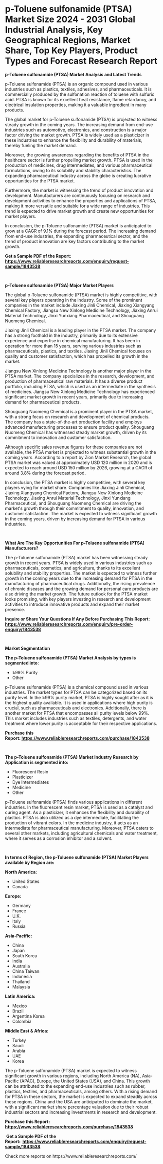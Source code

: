 <p><h1>p-Toluene sulfonamide (PTSA) Market Size 2024 - 2031 Global Industrial Analysis, Key Geographical Regions, Market Share, Top Key Players, Product Types and Forecast Research Report</h1></p><p><strong>p-Toluene sulfonamide (PTSA) Market Analysis and Latest Trends</strong></p>
<p><p>p-Toluene sulfonamide (PTSA) is an organic compound used in various industries such as plastics, textiles, adhesives, and pharmaceuticals. It is commercially produced by the sulfonation reaction of toluene with sulfuric acid. PTSA is known for its excellent heat resistance, flame retardancy, and electrical insulation properties, making it a valuable ingredient in many products.</p><p>The global market for p-Toluene sulfonamide (PTSA) is projected to witness steady growth in the coming years. The increasing demand from end-use industries such as automotive, electronics, and construction is a major factor driving the market growth. PTSA is widely used as a plasticizer in these industries to enhance the flexibility and durability of materials, thereby fueling the market demand.</p><p>Moreover, the growing awareness regarding the benefits of PTSA in the healthcare sector is further propelling market growth. PTSA is used in the production of medicines, drug intermediates, and various pharmaceutical formulations, owing to its solubility and stability characteristics. The expanding pharmaceutical industry across the globe is creating lucrative opportunities for the PTSA market.</p><p>Furthermore, the market is witnessing the trend of product innovation and development. Manufacturers are continuously focusing on research and development activities to enhance the properties and applications of PTSA, making it more versatile and suitable for a wide range of industries. This trend is expected to drive market growth and create new opportunities for market players.</p><p>In conclusion, the p-Toluene sulfonamide (PTSA) market is anticipated to grow at a CAGR of 9.1% during the forecast period. The increasing demand from end-use industries, the expanding pharmaceutical sector, and the trend of product innovation are key factors contributing to the market growth.</p></p>
<p><strong>Get a Sample PDF of the Report:&nbsp; <a href="https://www.reliableresearchreports.com/enquiry/request-sample/1843538">https://www.reliableresearchreports.com/enquiry/request-sample/1843538</a></strong></p>
<p>&nbsp;</p>
<p><strong>p-Toluene sulfonamide (PTSA) Major Market Players</strong></p>
<p><p>The global p-Toluene sulfonamide (PTSA) market is highly competitive, with several key players operating in the industry. Some of the prominent companies in the market include Jiaxing Jinli Chemical, Jiaxing Xiangyang Chemical Factory, Jiangsu New Xinlong Medicine Technology, Jiaxing Anrui Material Technology, Jinxi Yunxiang Pharmaceutical, and Shouguang Nuomeng Chemical.</p><p>Jiaxing Jinli Chemical is a leading player in the PTSA market. The company has a strong foothold in the industry, primarily due to its extensive experience and expertise in chemical manufacturing. It has been in operation for more than 15 years, serving various industries such as pharmaceuticals, plastics, and textiles. Jiaxing Jinli Chemical focuses on quality and customer satisfaction, which has propelled its growth in the market.</p><p>Jiangsu New Xinlong Medicine Technology is another major player in the PTSA market. The company specializes in the research, development, and production of pharmaceutical raw materials. It has a diverse product portfolio, including PTSA, which is used as an intermediate in the synthesis of medicines. Jiangsu New Xinlong Medicine Technology has experienced significant market growth in recent years, primarily due to increasing demand for pharmaceutical products.</p><p>Shouguang Nuomeng Chemical is a prominent player in the PTSA market, with a strong focus on research and development of chemical products. The company has a state-of-the-art production facility and employs advanced manufacturing processes to ensure product quality. Shouguang Nuomeng Chemical has witnessed steady market growth, driven by its commitment to innovation and customer satisfaction.</p><p>Although specific sales revenue figures for these companies are not available, the PTSA market is projected to witness substantial growth in the coming years. According to a report by Zion Market Research, the global PTSA market was valued at approximately USD 120 million in 2020 and is expected to reach around USD 150 million by 2026, growing at a CAGR of around 3.8% during the forecast period.</p><p>In conclusion, the PTSA market is highly competitive, with several key players vying for market share. Companies like Jiaxing Jinli Chemical, Jiaxing Xiangyang Chemical Factory, Jiangsu New Xinlong Medicine Technology, Jiaxing Anrui Material Technology, Jinxi Yunxiang Pharmaceutical, and Shouguang Nuomeng Chemical are driving the market's growth through their commitment to quality, innovation, and customer satisfaction. The market is expected to witness significant growth in the coming years, driven by increasing demand for PTSA in various industries.</p></p>
<p>&nbsp;</p>
<p><strong>What Are The Key Opportunities For p-Toluene sulfonamide (PTSA) Manufacturers?</strong></p>
<p><p>The p-Toluene sulfonamide (PTSA) market has been witnessing steady growth in recent years. PTSA is widely used in various industries such as pharmaceuticals, cosmetics, and agriculture, thanks to its excellent solubility and stability properties. The market is expected to witness further growth in the coming years due to the increasing demand for PTSA in the manufacturing of pharmaceutical drugs. Additionally, the rising prevalence of chronic diseases and the growing demand for personal care products are also driving the market growth. The future outlook for the PTSA market looks promising, with key players investing in research and development activities to introduce innovative products and expand their market presence.</p></p>
<p><strong>Inquire or Share Your Questions If Any Before Purchasing This Report: <a href="https://www.reliableresearchreports.com/enquiry/pre-order-enquiry/1843538">https://www.reliableresearchreports.com/enquiry/pre-order-enquiry/1843538</a></strong></p>
<p>&nbsp;</p>
<p><strong>Market Segmentation</strong></p>
<p><strong>The p-Toluene sulfonamide (PTSA) Market Analysis by types is segmented into:</strong></p>
<p><ul><li>≥99% Purity</li><li>Other</li></ul></p>
<p><p>p-Toluene sulfonamide (PTSA) is a chemical compound used in various industries. The market types for PTSA can be categorized based on its purity level. In the ≥99% purity market, PTSA is highly sought after as it is the highest quality available. It is used in applications where high purity is crucial, such as pharmaceuticals and electronics. Additionally, there is another market for PTSA that encompasses all purity levels below 99%. This market includes industries such as textiles, detergents, and water treatment where lower purity is acceptable for their respective applications.</p></p>
<p><strong>Purchase this Report:&nbsp;<a href="https://www.reliableresearchreports.com/purchase/1843538">https://www.reliableresearchreports.com/purchase/1843538</a></strong></p>
<p>&nbsp;</p>
<p><strong>The p-Toluene sulfonamide (PTSA) Market Industry Research by Application is segmented into:</strong></p>
<p><ul><li>Fluorescent Resin</li><li>Plasticizer</li><li>Dye Intermediates</li><li>Medicine</li><li>Other</li></ul></p>
<p><p>p-Toluene sulfonamide (PTSA) finds various applications in different industries. In the fluorescent resin market, PTSA is used as a catalyst and curing agent. As a plasticizer, it enhances the flexibility and durability of plastics. PTSA is also utilized as a dye intermediate, facilitating the production of vibrant colors. In the medicine industry, it acts as an intermediate for pharmaceutical manufacturing. Moreover, PTSA caters to several other markets, including agricultural chemicals and water treatment, where it serves as a corrosion inhibitor and a solvent.</p></p>
<p>&nbsp;</p>
<p><strong>In terms of Region, the p-Toluene sulfonamide (PTSA) Market Players available by Region are:</strong></p>
<p>
    <p> <strong> North America: </strong>
        <ul>
            <li>United States</li>
            <li>Canada</li>
        </ul>
        </p> 
    <p> <strong> Europe: </strong>
        <ul>
            <li>Germany</li>
            <li>France</li>
            <li>U.K.</li>
            <li>Italy</li>
            <li>Russia</li>
        </ul>
        </p> 
    <p> <strong> Asia-Pacific: </strong>
        <ul>
            <li>China</li>
            <li>Japan</li>
            <li>South Korea</li>
            <li>India</li>
            <li>Australia</li>
            <li>China Taiwan</li>
            <li>Indonesia</li>
            <li>Thailand</li>
            <li>Malaysia</li>
        </ul>
        </p> 
    <p> <strong> Latin America: </strong>
        <ul>
            <li>Mexico</li>
            <li>Brazil</li>
            <li>Argentina Korea</li>
            <li>Colombia</li>
        </ul>
        </p> 
    <p> <strong> Middle East & Africa: </strong>
        <ul>
            <li>Turkey</li>
            <li>Saudi</li>
            <li>Arabia</li>
            <li>UAE</li>
            <li>Korea</li>
        </ul>
    </p>
    </p>
<p><p>The p-Toluene sulfonamide (PTSA) market is expected to witness significant growth in various regions, including North America (NA), Asia-Pacific (APAC), Europe, the United States (USA), and China. This growth can be attributed to the expanding end-use industries such as rubber, plastics, textiles, and pharmaceuticals, among others. With a rising demand for PTSA in these sectors, the market is expected to expand steadily across these regions. China and the USA are anticipated to dominate the market, with a significant market share percentage valuation due to their robust industrial sectors and increasing investments in research and development.</p></p>
<p><strong>Purchase this Report: <a href="https://www.reliableresearchreports.com/purchase/1843538">https://www.reliableresearchreports.com/purchase/1843538</a></strong></p>
<p>&nbsp;<strong>Get a Sample PDF of the Report:&nbsp;&nbsp;<a href="https://www.reliableresearchreports.com/enquiry/request-sample/1843538">https://www.reliableresearchreports.com/enquiry/request-sample/1843538</a></strong></p>
<p><strong></strong></p>
<p>Check more reports on https://www.reliableresearchreports.com/</p>